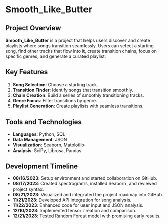 # Smooth_Like_Butter

## Project Overview

**Smooth_Like_Butter** is a project that helps users discover and create playlists where songs transition seamlessly. Users can select a starting song, find other tracks that flow into it, create transition chains, focus on specific genres, and generate a curated playlist.

## Key Features

1. **Song Selection**: Choose a starting track.
2. **Transition Finder**: Identify songs that transition smoothly.
3. **Chain Creation**: Build a series of smoothly transitioning tracks.
4. **Genre Focus**: Filter transitions by genre.
5. **Playlist Generation**: Create playlists with seamless transitions.

## Tools and Technologies

- **Languages**: Python, SQL
- **Data Management**: JSON
- **Visualization**: Seaborn, Matplotlib
- **Analysis**: SciPy, Librosa, Pandas

## Development Timeline

- **08/16/2023**: Setup environment and started collaboration on GitHub.
- **08/17/2023**: Created spectrograms, installed Seaborn, and reviewed project syntax.
- **08/21/2023**: Visualized and integrated the project roadmap into GitHub.
- **11/21/2023**: Developed API integration for song analysis.
- **11/22/2023**: Enhanced code for user input and JSON analysis.
- **12/10/2023**: Implemented tensor creation and comparison.
- **12/21/2023**: Tested Random Forest model with promising early results.
```
